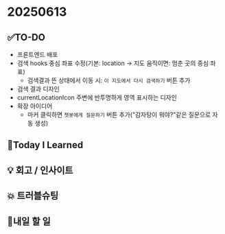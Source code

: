 # 20250613
## ✅TO-DO
- 프론트엔드 배포
- 검색 hooks 중심 좌표 수정(기본: location -> 지도 움직이면: 멈춘 곳의 중심 좌표)
    - 검색결과 뜬 상태에서 이동 시: ```이 지도에서 다시 검색하기``` 버튼 추가
- 검색 결과 디자인
- currentLocationIcon 주변에 반투명하게 영역 표시하는 디자인
- 확장 아이디어
    - 마커 클릭하면 ```챗봇에게 질문하기``` 버튼 추가("감자탕이 뭐야?"같은 질문으로 자동 생성)

## 📌Today I Learned


## 💡 회고 / 인사이트


## 💥 트러블슈팅
            
## 🍩내일 할 일
